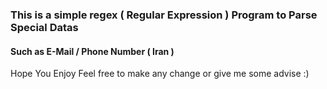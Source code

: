 ### This is a simple regex ( Regular Expression ) Program to Parse Special Datas
#### Such as E-Mail / Phone Number ( Iran )
Hope You Enjoy
Feel free to make any change or give me some advise
:)
